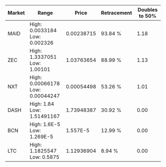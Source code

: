 | Market | Range | Price| Retracement | Doubles to 50% |
| --- | --- | --- | --- | --- |
| MAID | High: 0.0033184<br />Low: 0.002326 | 0.00238715 | 93.84 % | 1.18 |
| ZEC | High: 1.3337051<br />Low: 1.00101 | 1.03763654 | 88.99 % | 1.13 |
| NXT | High: 0.00066178<br />Low: 0.00044247 | 0.00054498 | 53.26 % | 1.01 |
| DASH | High: 1.84<br />Low: 1.51491167 | 1.73948387 | 30.92 % | 0.00 |
| BCN | High: 1.6E-5<br />Low: 1.269E-5 | 1.557E-5 | 12.99 % | 0.00 |
| LTC | High: 1.1825547<br />Low: 0.5875 | 1.12936904 | 8.94 % | 0.00 |
